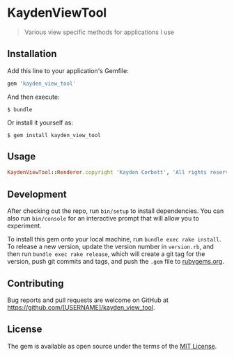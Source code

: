 # KaydenViewTool

> Various view specific methods for applications I use

## Installation

Add this line to your application's Gemfile:

```ruby
gem 'kayden_view_tool'
```

And then execute:

    $ bundle

Or install it yourself as:

    $ gem install kayden_view_tool

## Usage

```ruby
KaydenViewTool::Renderer.copyright 'Kayden Corbett', 'All rights reserved'
```

## Development

After checking out the repo, run `bin/setup` to install dependencies. You can also run `bin/console` for an interactive prompt that will allow you to experiment.

To install this gem onto your local machine, run `bundle exec rake install`. To release a new version, update the version number in `version.rb`, and then run `bundle exec rake release`, which will create a git tag for the version, push git commits and tags, and push the `.gem` file to [rubygems.org](https://rubygems.org).

## Contributing

Bug reports and pull requests are welcome on GitHub at https://github.com/[USERNAME]/kayden_view_tool.


## License

The gem is available as open source under the terms of the [MIT License](http://opensource.org/licenses/MIT).

